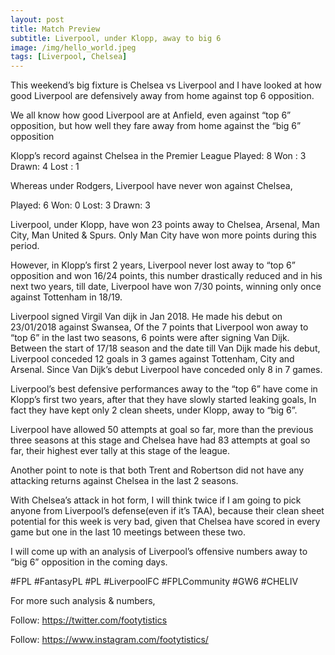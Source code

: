 ```yaml
---
layout: post
title: Match Preview
subtitle: Liverpool, under Klopp, away to big 6
image: /img/hello_world.jpeg
tags: [Liverpool, Chelsea]
---
```


This weekend’s big fixture is Chelsea vs Liverpool and I have looked at how good Liverpool are defensively away from home against top 6 opposition.

We all know how good Liverpool are at Anfield, even against “top 6” opposition, but how well they fare away from home against the “big 6” opposition

Klopp’s record against Chelsea in the Premier League
Played: 8
Won : 3
Drawn: 4
Lost : 1

Whereas under Rodgers, Liverpool have never won against Chelsea,

Played: 6
Won: 0
Lost: 3
Drawn: 3

Liverpool, under Klopp, have won 23 points away to Chelsea, Arsenal, Man City, Man United & Spurs. Only Man City have won more points during this period.

However, in Klopp’s first 2 years, Liverpool never lost away to “top 6” opposition and  won 16/24 points, this number drastically reduced  and in his next two years, till date, Liverpool have won  7/30 points, winning only once against Tottenham in 18/19.

Liverpool signed Virgil Van dijk in Jan 2018. He made his debut on 23/01/2018 against Swansea, Of the 7 points that Liverpool won away to “top 6” in the last two seasons, 6 points were after signing Van Dijk. Between the start of 17/18 season and the date till Van Dijk made his debut, Liverpool conceded 12 goals in 3 games against Tottenham, City and Arsenal. Since Van Dijk’s debut Liverpool have conceded only 8 in 7 games. 

Liverpool’s best defensive performances away to the “top 6” have come in Klopp’s first two years, after that they have slowly started leaking goals, In fact they have kept only 2 clean sheets, under Klopp, away to “big 6”.

Liverpool have allowed 50 attempts at goal so far, more than the previous three seasons at this stage and Chelsea have had 83 attempts at goal so far, their highest ever tally at this stage of the league. 

Another point to note is that both Trent and Robertson did not have any attacking returns against Chelsea in the last 2 seasons.

With Chelsea’s attack in hot form, I will think twice if I am going to pick anyone from Liverpool’s defense(even if it’s TAA), because their clean sheet potential for this week is very bad, given that Chelsea have scored in every game but one in the last 10 meetings between these two. 

I will come up with an analysis of Liverpool’s offensive numbers away to “big 6” opposition in the coming days. 


#FPL #FantasyPL #PL #LiverpoolFC #FPLCommunity #GW6 #CHELIV

For more such analysis & numbers, 

Follow: https://twitter.com/footytistics

Follow: https://www.instagram.com/footytistics/
